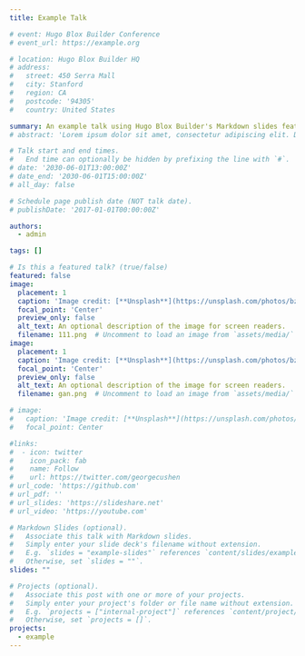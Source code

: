 ```yaml
---
title: Example Talk

# event: Hugo Blox Builder Conference
# event_url: https://example.org

# location: Hugo Blox Builder HQ
# address:
#   street: 450 Serra Mall
#   city: Stanford
#   region: CA
#   postcode: '94305'
#   country: United States

summary: An example talk using Hugo Blox Builder's Markdown slides feature.
# abstract: 'Lorem ipsum dolor sit amet, consectetur adipiscing elit. Duis posuere tellusac convallis placerat. Proin tincidunt magna sed ex sollicitudin condimentum. Sed ac faucibus dolor, scelerisque sollicitudin nisi. Cras purus urna, suscipit quis sapien eu, pulvinar tempor diam.'

# Talk start and end times.
#   End time can optionally be hidden by prefixing the line with `#`.
# date: '2030-06-01T13:00:00Z'
# date_end: '2030-06-01T15:00:00Z'
# all_day: false

# Schedule page publish date (NOT talk date).
# publishDate: '2017-01-01T00:00:00Z'

authors:
  - admin

tags: []

# Is this a featured talk? (true/false)
featured: false
image:
  placement: 1
  caption: 'Image credit: [**Unsplash**](https://unsplash.com/photos/bzdhc5b3Bxs)'
  focal_point: 'Center'
  preview_only: false
  alt_text: An optional description of the image for screen readers.
  filename: 111.png  # Uncomment to load an image from `assets/media/` instead.
image:
  placement: 1
  caption: 'Image credit: [**Unsplash**](https://unsplash.com/photos/bzdhc5b3Bxs)'
  focal_point: 'Center'
  preview_only: false
  alt_text: An optional description of the image for screen readers.
  filename: gan.png  # Uncomment to load an image from `assets/media/` instead.

# image:
#   caption: 'Image credit: [**Unsplash**](https://unsplash.com/photos/bzdhc5b3Bxs)'
#   focal_point: Center

#links:
#  - icon: twitter
#    icon_pack: fab
#    name: Follow
#    url: https://twitter.com/georgecushen
# url_code: 'https://github.com'
# url_pdf: ''
# url_slides: 'https://slideshare.net'
# url_video: 'https://youtube.com'

# Markdown Slides (optional).
#   Associate this talk with Markdown slides.
#   Simply enter your slide deck's filename without extension.
#   E.g. `slides = "example-slides"` references `content/slides/example-slides.md`.
#   Otherwise, set `slides = ""`.
slides: ""

# Projects (optional).
#   Associate this post with one or more of your projects.
#   Simply enter your project's folder or file name without extension.
#   E.g. `projects = ["internal-project"]` references `content/project/deep-learning/index.md`.
#   Otherwise, set `projects = []`.
projects:
  - example
---
```


<!-- {{% callout note %}}
Click on the **Slides** button above to view the built-in slides feature.
{{% /callout %}}

Slides can be added in a few ways:

- **Create** slides using Hugo Blox Builder's [_Slides_](https://docs.hugoblox.com/reference/content-types/) feature and link using `slides` parameter in the front matter of the talk file
- **Upload** an existing slide deck to `static/` and link using `url_slides` parameter in the front matter of the talk file
- **Embed** your slides (e.g. Google Slides) or presentation video on this page using [shortcodes](https://docs.hugoblox.com/reference/markdown/).

Further event details, including [page elements](https://docs.hugoblox.com/reference/markdown/) such as image galleries, can be added to the body of this page. -->
